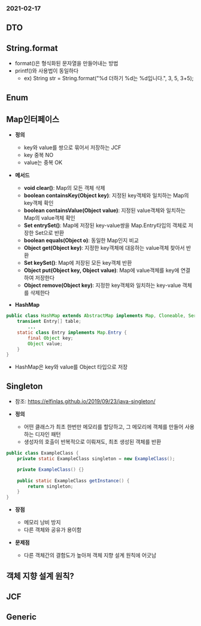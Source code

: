 ### 2021-02-17

## DTO

## String.format
- format()은 형식화된 문자열을 만들어내는 방법
- printf()와 사용법이 동일하다
    - ex) String str = String.format("%d 더하기 %d는 %d입니다.", 3, 5, 3+5);
    
## Enum

## Map인터페이스
- __정의__
    - key와 value를 쌍으로 묶어서 저장하는 JCF
    - key 중복 NO
    - value는 중복 OK

- __메서드__
    - __void clear()__: Map의 모든 객체 삭제
    - __boolean containsKey(Object key)__: 지정된 key객체와 일치하는 Map의 key객체 확인
    - __boolean containsValue(Object value)__: 지정된 value객체와 일치하는 Map의 value객체 확인
    - __Set entrySet()__: Map에 저장된 key-value쌍을 Map.Entry타입의 객체로 저장한 Set으로 반환
    - __boolean equals(Object o)__: 동일한 Map인지 비교
    - __Object get(Object key)__: 지정한 key객체에 대응하는 value객체 찾아서 반환
    - __Set keySet()__: Map에 저장된 모든 key객체 반환
    - __Object put(Object key, Object value)__: Map에 value객체를 key에 연결하여 저장한다
    - __Object remove(Object key)__: 지정한 key객체와 일치하는 key-value 객체를 삭제한다

- __HashMap__
``` Java
public class HashMap extends AbstractMap implements Map, Cloneable, Serializable {
    transient Entry[] table;
        ...
    static class Entry implements Map.Entry {
        final Object key;
        Object value;
    }
}
```
   - HashMap은 key와 value를 Object 타입으로 저장

## Singleton
- 참조: https://elfinlas.github.io/2019/09/23/java-singleton/

- __정의__
    - 어떤 클래스가 최초 한번만 메모리를 할당하고, 그 메모리에 객체를 만들어 사용하는 디자인 패턴
    - 생성자의 호출이 반복적으로 이뤄져도, 최초 생성된 객체를 반환
``` Java
public class ExampleClass {
    private static ExampleClass singleton = new ExampleClass();

    private ExampleClass() {}
    
    public static ExampleClass getInstance() {
        return singleton;
    }
}
```      

- __장점__
    - 메모리 낭비 방지
    - 다른 객체와 공유가 용이함

- __문제점__
    - 다른 객체간의 결함도가 높아져 객체 지향 설계 원칙에 어긋남
    
## 객체 지향 설계 원칙?
    
## JCF

## Generic
